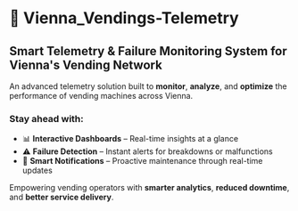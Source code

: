 # 🚀 Vienna_Vendings-Telemetry

## Smart Telemetry & Failure Monitoring System for Vienna's Vending Network

An advanced telemetry solution built to **monitor**, **analyze**, and **optimize** the performance of vending machines across Vienna.

### Stay ahead with:

- 📊 **Interactive Dashboards** – Real-time insights at a glance  
- ⚠️ **Failure Detection** – Instant alerts for breakdowns or malfunctions  
- 🔔 **Smart Notifications** – Proactive maintenance through real-time updates  

Empowering vending operators with **smarter analytics**, **reduced downtime**, and **better service delivery**.

